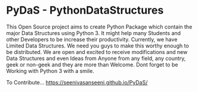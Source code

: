 # PyDaS - PythonDataStructures

This Open Source project aims to create Python Package which contain the major Data Structures 
using Python 3.	It might help many Students and other Developers to be increase their productivity.
Currently, we have Limited Data Structures. We need you guys to make this worthy enough to be distributed.
We are open and excited to receive modifications and new Data Structures and even Ideas from 
Anyone from any field, any country, geek or non-geek and they are more than Welcome.
Dont forget to be Working with Python 3 with a smile.

To Contribute...
	https://seenivasanseeni.github.io/PyDaS/